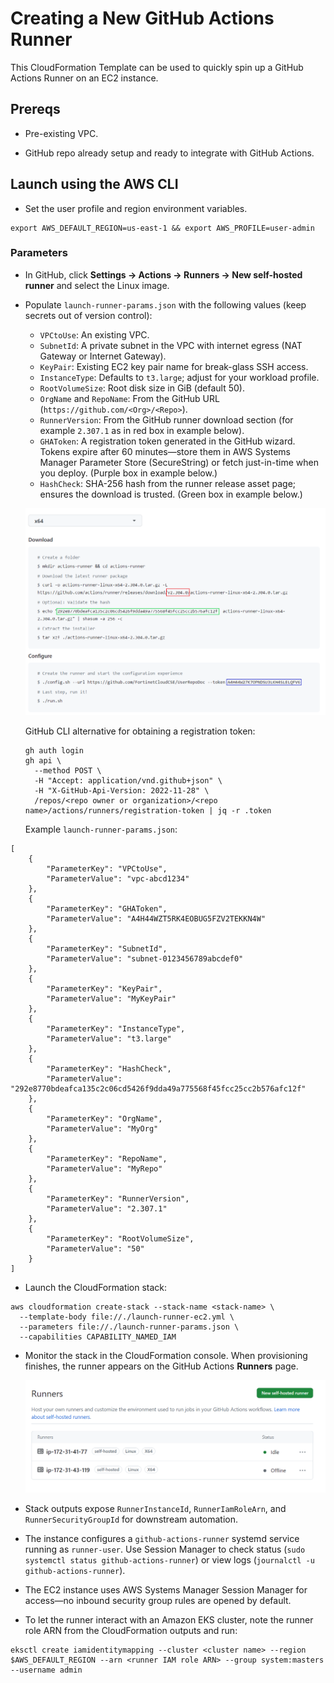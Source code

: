 # Creating a New GitHub Actions Runner

This CloudFormation Template can be used to quickly spin up a GitHub Actions Runner on an EC2 instance. 

## Prereqs

- Pre-existing VPC.

- GitHub repo already setup and ready to integrate with GitHub Actions.


## Launch using the AWS CLI

- Set the user profile and region environment variables.

```
export AWS_DEFAULT_REGION=us-east-1 && export AWS_PROFILE=user-admin
```

### Parameters

- In GitHub, click **Settings → Actions → Runners → New self-hosted runner** and select the Linux image.
- Populate `launch-runner-params.json` with the following values (keep secrets out of version control):
  * `VPCtoUse`: An existing VPC.
  * `SubnetId`: A private subnet in the VPC with internet egress (NAT Gateway or Internet Gateway).
  * `KeyPair`: Existing EC2 key pair name for break-glass SSH access.
  * `InstanceType`: Defaults to `t3.large`; adjust for your workload profile.
  * `RootVolumeSize`: Root disk size in GiB (default 50).
  * `OrgName` and `RepoName`: From the GitHub URL (`https://github.com/<Org>/<Repo>`).
  * `RunnerVersion`: From the GitHub runner download section (for example `2.307.1` as in red box in example below).
  * `GHAToken`: A registration token generated in the GitHub wizard. Tokens expire after 60 minutes—store them in AWS Systems Manager Parameter Store (SecureString) or fetch just-in-time when you deploy. (Purple box in example below.)
  * `HashCheck`: SHA-256 hash from the runner release asset page; ensures the download is trusted. (Green box in example below.)

  !["Create Runner"](runner-setup.png)
 
  GitHub CLI alternative for obtaining a registration token:

  ```
  gh auth login
  gh api \
    --method POST \
    -H "Accept: application/vnd.github+json" \
    -H "X-GitHub-Api-Version: 2022-11-28" \
    /repos/<repo owner or organization>/<repo name>/actions/runners/registration-token | jq -r .token
  ```

  Example `launch-runner-params.json`:

```
[
    {
        "ParameterKey": "VPCtoUse",
        "ParameterValue": "vpc-abcd1234"
    },
    {
        "ParameterKey": "GHAToken",
        "ParameterValue": "A4H44WZT5RK4EOBUG5FZV2TEKKN4W"
    },
    {
        "ParameterKey": "SubnetId",
        "ParameterValue": "subnet-0123456789abcdef0"
    },
    {
        "ParameterKey": "KeyPair",
        "ParameterValue": "MyKeyPair"
    },
    {
        "ParameterKey": "InstanceType",
        "ParameterValue": "t3.large"
    },
    {
        "ParameterKey": "HashCheck",
        "ParameterValue": "292e8770bdeafca135c2c06cd5426f9dda49a775568f45fcc25cc2b576afc12f"
    },
    {
        "ParameterKey": "OrgName",
        "ParameterValue": "MyOrg"
    },
    {
        "ParameterKey": "RepoName",
        "ParameterValue": "MyRepo"
    },
    {
        "ParameterKey": "RunnerVersion",
        "ParameterValue": "2.307.1"
    },
    {
        "ParameterKey": "RootVolumeSize",
        "ParameterValue": "50"
    }
]
```
- Launch the CloudFormation stack:

```
aws cloudformation create-stack --stack-name <stack-name> \
  --template-body file://./launch-runner-ec2.yml \
  --parameters file://./launch-runner-params.json \
  --capabilities CAPABILITY_NAMED_IAM
```
- Monitor the stack in the CloudFormation console. When provisioning finishes, the runner appears on the GitHub Actions **Runners** page.

  ![Runner Complete](runner-complete.png)

- Stack outputs expose `RunnerInstanceId`, `RunnerIamRoleArn`, and `RunnerSecurityGroupId` for downstream automation.

- The instance configures a `github-actions-runner` systemd service running as `runner-user`. Use Session Manager to check status (`sudo systemctl status github-actions-runner`) or view logs (`journalctl -u github-actions-runner`).

- The EC2 instance uses AWS Systems Manager Session Manager for access—no inbound security group rules are opened by default.

* To let the runner interact with an Amazon EKS cluster, note the runner role ARN from the CloudFormation outputs and run:

```
eksctl create iamidentitymapping --cluster <cluster name> --region $AWS_DEFAULT_REGION --arn <runner IAM role ARN> --group system:masters --username admin
```
